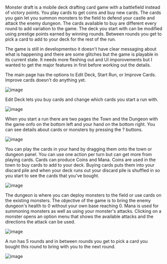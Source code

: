 Monster draft is a mobile deck drafting card game with a battlefield instead of victory points. You play cards to get coins and buy new cards. 
The cards you gain let you summon monsters to the field to defend your castle and attack the enemy dungeon. The cards available to buy are different every round to add variation to the game. 
The deck you start with can be modified using prestige points earned by winning rounds. Between rounds you get to pick a card to add to your deck for the rest of the run.

The game is still in developmentso it doesn't have clear messaging about what is happening and there are some glitches but the game is playable in its current state. It needs more fleshing out and UI imporovements but I wanted to get the major features in first before working out the details.

The main page has the options to Edit Deck, Start Run, or Improve Cards. Improve cards doesn't do anything yet.

![image](https://github.com/user-attachments/assets/4d60a1aa-e2a1-4b2e-b15e-0dc506ca4190)


Edit Deck lets you buy cards and change which cards you start a run with.

![image](https://github.com/user-attachments/assets/ccf81cf6-9c69-4698-a324-a554d517dc67)


When you start a run there are two pages the Town and the Dungeon with the game onfo on the bottom left and your hand on the bottom right. You can see details about cards or monsters by pressing the ? buttons.

![image](https://github.com/user-attachments/assets/5fba3934-3fad-4d50-8cb5-0244e9d7628f)



You can play the cards in your hand by dragging them onto the town or dungeon panel. You can use one action per turn but can get more from playing cards. Cards can produce Coins and Mana. Coins are used in the town to buy cards to add to your deck. Buying cards puts them into your discard pile and when your deck runs out your discard pile is shuffled in so you start to see the cards that you've bought.

![image](https://github.com/user-attachments/assets/f4081d53-8fce-43b5-8861-e37cd3d3b7d0)


The dungeon is where you can deploy monsters to the field or use cards on the existing monsters. The objective of the game is to bring the enemy dungeon's health to 0 without your own base reaching 0. Mana is used for summoning monsters as well as using your monster's attacks. Clicking on a monster opens an option menu that shows the available attacks and the directions the attack can be used.

![image](https://github.com/user-attachments/assets/eadb6886-6d7b-4620-936d-275699068b38)



A run has 5 rounds and in between rounds you get to pick a card you bought this round to bring with you to the next round.

![image](https://github.com/user-attachments/assets/1d7956da-f8b3-438e-a296-c6a28b15af6b)


